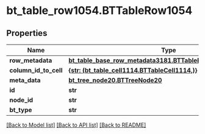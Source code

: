 # bt_table_row1054.BTTableRow1054

## Properties
Name | Type | Description | Notes
------------ | ------------- | ------------- | -------------
**row_metadata** | [**bt_table_base_row_metadata3181.BTTableBaseRowMetadata3181**](BTTableBaseRowMetadata3181.md) |  | [optional] 
**column_id_to_cell** | [**{str: (bt_table_cell1114.BTTableCell1114,)}**](BTTableCell1114.md) |  | [optional] 
**meta_data** | [**bt_tree_node20.BTTreeNode20**](BTTreeNode20.md) |  | [optional] 
**id** | **str** |  | [optional] 
**node_id** | **str** |  | [optional] 
**bt_type** | **str** |  | [optional] 

[[Back to Model list]](../README.md#documentation-for-models) [[Back to API list]](../README.md#documentation-for-api-endpoints) [[Back to README]](../README.md)


